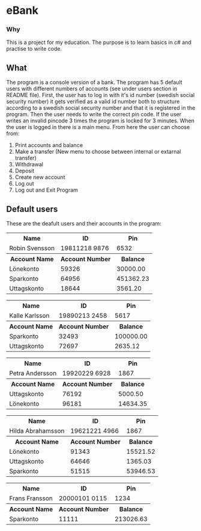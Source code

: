 # eBank
### Why
This is a project for my education. The purpose is to learn basics in c# and practise to write code.

## What
The program is a console version of a bank. The program has 5 default users with different numbers of accounts (see under users section in README file).
First, the user has to log in with it's id number (swedish social security number) it gets verified as a valid id number both to structure according to a swedish social security number
and that it is registered in the program. Then the user needs to write the correct pin code. If the user writes an invalid pincode 3 times the program is locked for 3 minutes.
When the user is logged in there is a main menu. From here the user can choose from:
1. Print accounts and balance
2. Make a transfer (New menu to choose between internal or extarnal transfer)
3. Withdrawal 
4. Deposit
5. Create new account
6. Log out
7. Log out and Exit Program


## Default users
These are the deafult users and their accounts in the program:

<table>
  <tr>
    <th>Name</th>
    <th>ID</th>
    <th>Pin</th>
    </tr>
  <tr>
    <td>Robin Svensson</td>
    <td>19811218 9876</td>
    <td>6532</td>
    </tr>
  <tr>
    <th>Account Name</th>
    <th>Account Number</th>
    <th>Balance</th>
    </tr>
   <tr>
    <td>Lönekonto</td>
    <td>59326</td>
    <td>30000.00</td>
    </tr>
   <tr>
    <td>Sparkonto</td>
    <td>64956</td>
    <td>451362.23</td>
    </tr>
   <tr>
    <td>Uttagskonto</td>
    <td>18644</td>
    <td>3561.20</td>
    </tr>
</table>

<table>
  <tr>
    <th>Name</th>
    <th>ID</th>
    <th>Pin</th>
    </tr>
  <tr>
    <td>Kalle Karlsson</td>
    <td>19890213 2458</td>
    <td>5617</td>
    </tr>
  <tr>
    <th>Account Name</th>
    <th>Account Number</th>
    <th>Balance</th>
    </tr>
   <tr>
    <td>Sparkonto</td>
    <td>32493</td>
    <td>100000.00</td>
    </tr>
   <tr>
    <td>Uttagskonto</td>
    <td>72697</td>
    <td>2635.12</td>
    </tr>
</table>
<table>
  <tr>
    <th>Name</th>
    <th>ID</th>
    <th>Pin</th>
    </tr>
  <tr>
    <td>Petra Andersson</td>
    <td>19920229 6928</td>
    <td>1867</td>
    </tr>
  <tr>
    <th>Account Name</th>
    <th>Account Number</th>
    <th>Balance</th>
    </tr>
   <tr>
    <td>Uttagskonto</td>
    <td>76192</td>
    <td>5000.50</td>
    </tr>
   <tr>
    <td>Lönekonto</td>
    <td>96181</td>
    <td>14634.35</td>
    </tr>
</table>
<table>
  <tr>
    <th>Name</th>
    <th>ID</th>
    <th>Pin</th>
    </tr>
  <tr>
    <td>Hilda Abrahamsson</td>
    <td>19621221 4966</td>
    <td>1867</td>
    </tr>
  <tr>
    <th>Account Name</th>
    <th>Account Number</th>
    <th>Balance</th>
    </tr>
   <tr>
    <td>Lönekonto</td>
    <td>91343</td>
    <td>15521.52</td>
    </tr>
   <tr>
    <td>Uttagskonto</td>
    <td>64646</td>
    <td>1365.03</td>
    </tr>
   <tr>
    <td>Sparkonto</td>
    <td>51515</td>
    <td>53946.53</td>
    </tr>
</table>
<table>
  <tr>
    <th>Name</th>
    <th>ID</th>
    <th>Pin</th>
    </tr>
  <tr>
    <td>Frans Fransson</td>
    <td>20000101 0115</td>
    <td>1234</td>
    </tr>
  <tr>
    <th>Account Name</th>
    <th>Account Number</th>
    <th>Balance</th>
    </tr>
   <tr>
    <td>Sparkonto</td>
    <td>11111</td>
    <td>213026.63</td>
    </tr>
</table>
